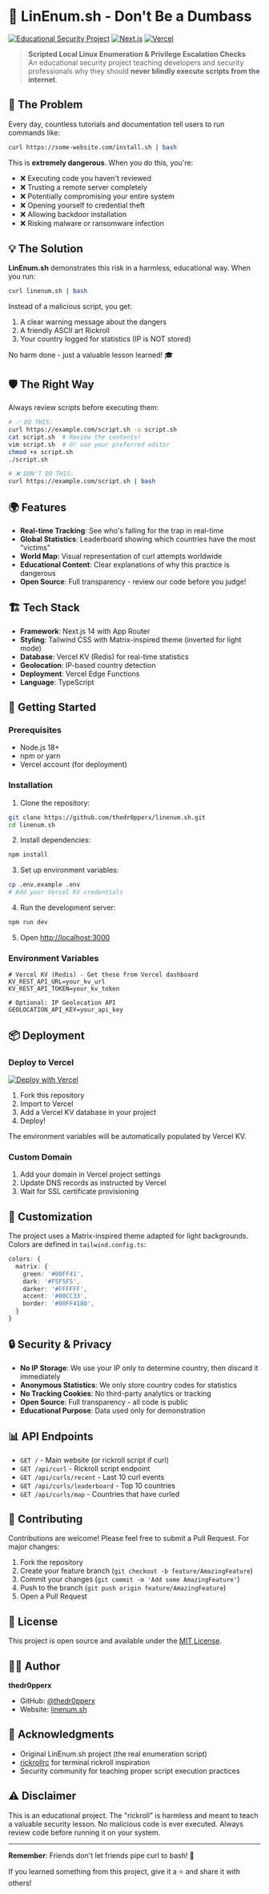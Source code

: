 # 🎯 LinEnum.sh - Don't Be a Dumbass

[![Educational Security Project](https://img.shields.io/badge/Security-Educational-green)](https://linenum.sh)
[![Next.js](https://img.shields.io/badge/Next.js-14-black)](https://nextjs.org/)
[![Vercel](https://img.shields.io/badge/Deployed%20on-Vercel-black)](https://vercel.com)

> **Scripted Local Linux Enumeration & Privilege Escalation Checks**  
> An educational security project teaching developers and security professionals why they should **never blindly execute scripts from the internet**.

## 🚨 The Problem

Every day, countless tutorials and documentation tell users to run commands like:

```bash
curl https://some-website.com/install.sh | bash
```

This is **extremely dangerous**. When you do this, you're:

- ❌ Executing code you haven't reviewed
- ❌ Trusting a remote server completely
- ❌ Potentially compromising your entire system
- ❌ Opening yourself to credential theft
- ❌ Allowing backdoor installation
- ❌ Risking malware or ransomware infection

## 💡 The Solution

**LinEnum.sh** demonstrates this risk in a harmless, educational way. When you run:

```bash
curl linenum.sh | bash
```

Instead of a malicious script, you get:
1. A clear warning message about the dangers
2. A friendly ASCII art Rickroll
3. Your country logged for statistics (IP is NOT stored)

No harm done - just a valuable lesson learned! 🎓

## 🛡️ The Right Way

Always review scripts before executing them:

```bash
# ✅ DO THIS:
curl https://example.com/script.sh -o script.sh
cat script.sh  # Review the contents!
vim script.sh  # Or use your preferred editor
chmod +x script.sh
./script.sh

# ❌ DON'T DO THIS:
curl https://example.com/script.sh | bash
```

## 🌍 Features

- **Real-time Tracking**: See who's falling for the trap in real-time
- **Global Statistics**: Leaderboard showing which countries have the most "victims"
- **World Map**: Visual representation of curl attempts worldwide
- **Educational Content**: Clear explanations of why this practice is dangerous
- **Open Source**: Full transparency - review our code before you judge!

## 🏗️ Tech Stack

- **Framework**: Next.js 14 with App Router
- **Styling**: Tailwind CSS with Matrix-inspired theme (inverted for light mode)
- **Database**: Vercel KV (Redis) for real-time statistics
- **Geolocation**: IP-based country detection
- **Deployment**: Vercel Edge Functions
- **Language**: TypeScript

## 🚀 Getting Started

### Prerequisites

- Node.js 18+
- npm or yarn
- Vercel account (for deployment)

### Installation

1. Clone the repository:
```bash
git clone https://github.com/thedr0pperx/linenum.sh.git
cd linenum.sh
```

2. Install dependencies:
```bash
npm install
```

3. Set up environment variables:
```bash
cp .env.example .env
# Add your Vercel KV credentials
```

4. Run the development server:
```bash
npm run dev
```

5. Open [http://localhost:3000](http://localhost:3000)

### Environment Variables

```env
# Vercel KV (Redis) - Get these from Vercel dashboard
KV_REST_API_URL=your_kv_url
KV_REST_API_TOKEN=your_kv_token

# Optional: IP Geolocation API
GEOLOCATION_API_KEY=your_api_key
```

## 📦 Deployment

### Deploy to Vercel

[![Deploy with Vercel](https://vercel.com/button)](https://vercel.com/new/clone?repository-url=https://github.com/thedr0pperx/linenum.sh)

1. Fork this repository
2. Import to Vercel
3. Add a Vercel KV database in your project
4. Deploy!

The environment variables will be automatically populated by Vercel KV.

### Custom Domain

1. Add your domain in Vercel project settings
2. Update DNS records as instructed by Vercel
3. Wait for SSL certificate provisioning

## 🎨 Customization

The project uses a Matrix-inspired theme adapted for light backgrounds. Colors are defined in `tailwind.config.ts`:

```typescript
colors: {
  matrix: {
    green: '#00FF41',
    dark: '#F5F5F5',
    darker: '#FFFFFF',
    accent: '#00CC33',
    border: '#00FF4180',
  }
}
```

## 🔒 Security & Privacy

- **No IP Storage**: We use your IP only to determine country, then discard it immediately
- **Anonymous Statistics**: We only store country codes for statistics
- **No Tracking Cookies**: No third-party analytics or tracking
- **Open Source**: Full transparency - all code is public
- **Educational Purpose**: Data used only for demonstration

## 📊 API Endpoints

- `GET /` - Main website (or rickroll script if curl)
- `GET /api/curl` - Rickroll script endpoint
- `GET /api/curls/recent` - Last 10 curl events
- `GET /api/curls/leaderboard` - Top 10 countries
- `GET /api/curls/map` - Countries that have curled

## 🤝 Contributing

Contributions are welcome! Please feel free to submit a Pull Request. For major changes:

1. Fork the repository
2. Create your feature branch (`git checkout -b feature/AmazingFeature`)
3. Commit your changes (`git commit -m 'Add some AmazingFeature'`)
4. Push to the branch (`git push origin feature/AmazingFeature`)
5. Open a Pull Request

## 📝 License

This project is open source and available under the [MIT License](LICENSE).

## 👨‍💻 Author

**thedr0pperx**

- GitHub: [@thedr0pperx](https://github.com/thedr0pperx)
- Website: [linenum.sh](https://linenum.sh)

## 🙏 Acknowledgments

- Original LinEnum.sh project (the real enumeration script)
- [rickrollrc](https://github.com/keroserene/rickrollrc) for terminal rickroll inspiration
- Security community for teaching proper script execution practices

## ⚠️ Disclaimer

This is an educational project. The "rickroll" is harmless and meant to teach a valuable security lesson. No malicious code is ever executed. Always review code before running it on your system.

---

**Remember**: Friends don't let friends pipe curl to bash! 🚫

If you learned something from this project, give it a ⭐ and share it with others!

